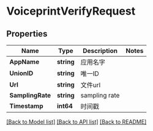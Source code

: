# VoiceprintVerifyRequest

## Properties
Name | Type | Description | Notes
------------ | ------------- | ------------- | -------------
**AppName** | **string** | 应用名字 | 
**UnionID** | **string** | 唯一ID | 
**Url** | **string** | 文件url | 
**SamplingRate** | **string** | sampling rate | 
**Timestamp** | **int64** | 时间戳 | 

[[Back to Model list]](../README.md#documentation-for-models) [[Back to API list]](../README.md#documentation-for-api-endpoints) [[Back to README]](../README.md)


